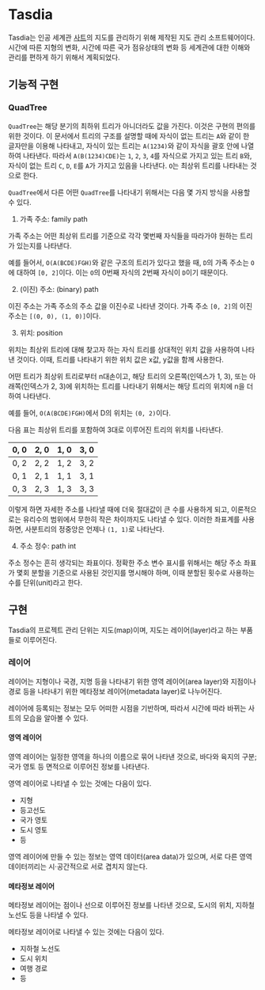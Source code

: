 # Tasdia

Tasdia는 인공 세계관 [사트](http://www.shtelo.org/)의
지도를 관리하기 위해 제작된 지도 관리 소프트웨어이다.
시간에 따른 지형의 변화, 시간에 따른 국가 점유상태의 변화 등
세계관에 대한 이해와 관리를 편하게 하기 위해서 계획되었다.

## 기능적 구현

### QuadTree

`QuadTree`는 해당 분기의 최하위 트리가 아니더라도 값을 가진다. 이것은 구현의 편의를 위한 것이다.
이 문서에서 트리의 구조를 설명할 때에 자식이 없는 트리는 `A`와 같이 한 글자만을 이용해 나타내고,
자식이 있는 트리는 `A(1234)`와 같이 자식을 괄호 안에 나열하여 나타낸다.
따라서 `A(B(1234)CDE)`는 `1`, `2`, `3`, `4`를 자식으로 가지고 있는 트리 `B`와,
자식이 없는 트리 `C`, `D`, `E`를 `A`가 가지고 있음을 나타낸다.
`O`는 최상위 트리를 나타내는 것으로 한다.

`QuadTree`에서 다른 어떤 `QuadTree`를 나타내기 위해서는 다음 몇 가지 방식을 사용할 수 있다.

1. 가족 주소: family path

가족 주소는 어떤 최상위 트리를 기준으로 각각 몇번째 자식들을 따라가야 원하는 트리가 있는지를 나타낸다.

예를 들어서, `O(A(BCDE)FGH)`와 같은 구조의 트리가 있다고 했을 때, `D`의 가족 주소는 `O`에 대하여 `[0, 2]`이다.
이는 `O`의 0번째 자식의 2번째 자식이 `D`이기 때문이다.

2. (이진) 주소: (binary) path

이진 주소는 가족 주소의 주소 값을 이진수로 나타낸 것이다. 가족 주소 `[0, 2]`의 이진 주소는 `[(0, 0), (1, 0)]`이다.

3. 위치: position

위치는 최상위 트리에 대해 찾고자 하는 자식 트리를 상대적인 위치 값을 사용하여 나타낸 것이다.
이때, 트리를 나타내기 위한 위치 값은 x값, y값을 함께 사용한다.

어떤 트리가 최상위 트리로부터 n대손이고, 해당 트리의 오른쪽(인덱스가 1, 3), 또는 아래쪽(인덱스가 2, 3)에 위치하는 트리를 나타내기 위해서는
해당 트리의 위치에 n을 더하여 나타낸다.

예를 들어, `O(A(BCDE)FGH)`에서 D의 위치는 `(0, 2)`이다.

다음 표는 최상위 트리를 포함하여 3대로 이루어진 트리의 위치를 나타낸다.

| 0, 0 | 2, 0 | 1, 0 | 3, 0 |
|------|------|------|------|
| 0, 2 | 2, 2 | 1, 2 | 3, 2 |
| 0, 1 | 2, 1 | 1, 1 | 3, 1 |
| 0, 3 | 2, 3 | 1, 3 | 3, 3 |

이렇게 하면 자세한 주소를 나타낼 때에 더욱 절대값이 큰 수를 사용하게 되고,
이론적으로는 유리수의 범위에서 무한히 작은 차이까지도 나타낼 수 있다.
이러한 좌표계를 사용하면, 사분트리의 정중앙은 언제나 `(1, 1)`로 나타난다.

4. 주소 정수: path int

주소 정수는 흔히 생각되는 좌표이다.
정확한 주소 변수 표시를 위해서는 해당 주소 좌표가 몇회 분할을 기준으로 사용된 것인지를 명시해야 하며,
이때 분할된 횟수로 사용하는 수를 단위(unit)라고 한다.

## 구현

Tasdia의 프로젝트 관리 단위는 지도(map)이며,
지도는 레이어(layer)라고 하는 부품들로 이루어진다.

### 레이어

레이어는 지형이나 국경, 지명 등을 나타내기 위한 영역 레이어(area layer)와
지점이나 경로 등을 나타내기 위한 메타정보 레이어(metadata layer)로
나누어진다.

레이어에 등록되는 정보는 모두 어떠한 시점을 기반하며,
따라서 시간에 따라 바뀌는 사트의 모습을 알아볼 수 있다.

#### 영역 레이어

영역 레이어는 일정한 영역을 하나의 이름으로 묶어 나타낸 것으로,
바다와 육지의 구분; 국가 영토 등 면적으로 이루어진 정보를 나타낸다.

영역 레이어로 나타낼 수 있는 것에는 다음이 있다.

* 지형
* 등고선도
* 국가 영토
* 도시 영토
* 등

영역 레이어에 만들 수 있는 정보는 영역 데이터(area data)가 있으며,
서로 다른 영역 데이터끼리는 시·공간적으로 서로 겹치지 않는다.

#### 메타정보 레이어

메타정보 레이어는 점이나 선으로 이루어진 정보를 나타낸 것으로,
도시의 위치, 지하철 노선도 등을 나타낼 수 있다.

메타정보 레이어로 나타낼 수 있는 것에는 다음이 있다.

* 지하철 노선도
* 도시 위치
* 여행 경로
* 등
